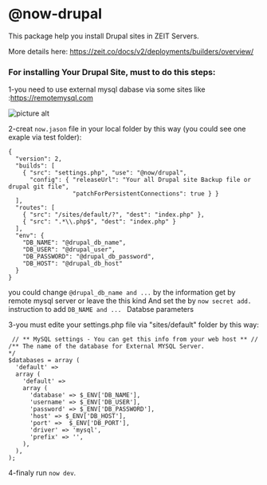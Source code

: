 # @now-drupal

This package help you install Drupal sites in ZEIT Servers.

More details here: https://zeit.co/docs/v2/deployments/builders/overview/

### For installing Your Drupal Site, must to do this steps:


  1-you need to use external mysql dabase via some sites like :https://remotemysql.com

![picture alt](http://i63.tinypic.com/1rztza.png "Title is optional")

  2-creat ```now.jason``` file in your local folder by this way (you could see one exaple via test folder):

```
{
  "version": 2,
  "builds": [
    { "src": "settings.php", "use": "@now/drupal",
      "config": { "releaseUrl": "Your all Drupal site Backup file or drupal git file",
                  "patchForPersistentConnections": true } }
  ],
  "routes": [
    { "src": "/sites/default/?", "dest": "index.php" },
    { "src": ".*\\.php$", "dest": "index.php" }
  ],
  "env": {
    "DB_NAME": "@drupal_db_name",
    "DB_USER": "@drupal_user",
    "DB_PASSWORD": "@drupal_db_password",
    "DB_HOST": "@drupal_db_host"
  }
}
```
  you could change ```@drupal_db_name and ...``` by the information get by remote mysql server or 
  leave the this kind And set the by ```now secret add.```  instruction to add ```DB_NAME and ... ``` Databse parameters 


  3-you must edite your settings.php file via "sites/default" folder by this way:

```
 // ** MySQL settings - You can get this info from your web host ** //
/** The name of the database for External MYSQL Server.
*/
$databases = array (
  'default' => 
  array (
    'default' => 
    array (
      'database' => $_ENV['DB_NAME'],
      'username' => $_ENV['DB_USER'],
      'password' => $_ENV['DB_PASSWORD'],
      'host' => $_ENV['DB_HOST'],
      'port' =>  $_ENV['DB_PORT'],
      'driver' => 'mysql',
      'prefix' => '',
    ),
  ),
);
```

   4-finaly run ```now dev```.
